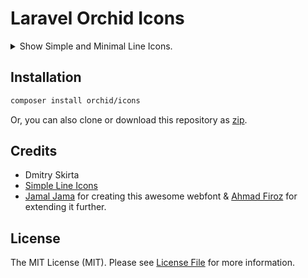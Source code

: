 # Laravel Orchid Icons

<details><summary>Show Simple and Minimal Line Icons.</summary><img src="https://user-images.githubusercontent.com/5102591/46199020-8f8ed700-c316-11e8-9b3a-7388f3f4e818.png"></details>


## Installation

```bash
composer install orchid/icons
```

Or, you can also clone or download this repository as [zip](https://github.com/orchidsoftware/icons/archive/master.zip).

## Credits

* Dmitry Skirta
* [Simple Line Icons](https://github.com/thesabbir/simple-line-icons/)
* [Jamal Jama](https://twitter.com/byjml) for creating this awesome webfont & [Ahmad Firoz](https://twitter.com/firoz_usf) for extending it further.

## License

The MIT License (MIT). Please see [License File](LICENSE) for more information.
